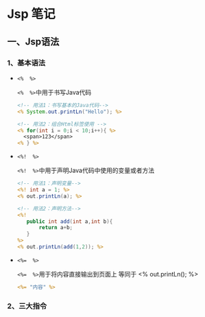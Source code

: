 # Jsp 笔记

## 一、Jsp语法

### 1、基本语法

- `<%  %>`

  `<%  %>`中用于书写Java代码

  ```jsp
  <!-- 用法1：书写基本的Java代码-->
  <% System.out.printLn("Hello"); %>
  
  <!-- 用法2：组合Html标签使用 -->
  <% for(int i = 0;i < 10;i++){ %>
  	<span>123</span>
  <% } %>
  ```

- `<%!  %>`

  `<%!  %>`中用于声明Java代码中使用的变量或者方法

  ```jsp
  <!-- 用法1：声明变量-->
  <%! int a = 1; %>
  <% out.printLn(a); %>
  
  <!-- 用法2：声明方法-->
  <%!
     public int add(int a,int b){
         return a+b;
     }
  %>
  <% out.printLn(add(1,2)); %>
  ```

- `<%=  %>`

  `<%=  %>`用于将内容直接输出到页面上 等同于 <% out.printLn(); %>

  ```jsp
  <%= "内容" %>
  ```

  

### 2、三大指令
